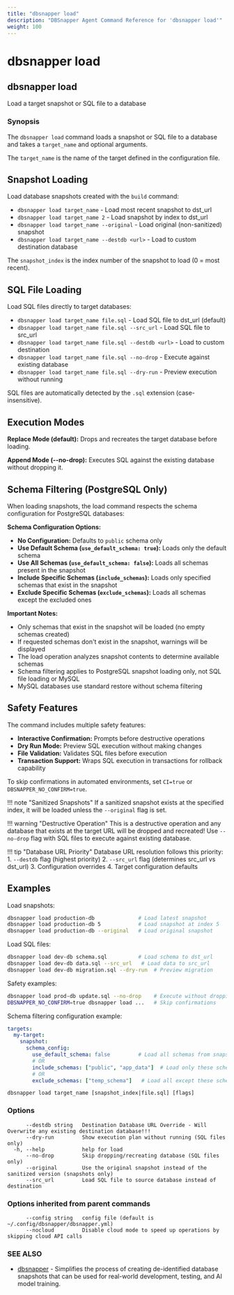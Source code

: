 ```yaml
---
title: "dbsnapper load"
description: "DBSnapper Agent Command Reference for 'dbsnapper load'"
weight: 100
---
```


# dbsnapper load

## dbsnapper load

Load a target snapshot or SQL file to a database

### Synopsis

The `dbsnapper load` command loads a snapshot or SQL file to a database and takes a `target_name` and optional arguments.

The `target_name` is the name of the target defined in the configuration file.

## Snapshot Loading

Load database snapshots created with the `build` command:

- `dbsnapper load target_name` - Load most recent snapshot to dst_url
- `dbsnapper load target_name 2` - Load snapshot by index to dst_url  
- `dbsnapper load target_name --original` - Load original (non-sanitized) snapshot
- `dbsnapper load target_name --destdb <url>` - Load to custom destination database

The `snapshot_index` is the index number of the snapshot to load (0 = most recent).

## SQL File Loading

Load SQL files directly to target databases:

- `dbsnapper load target_name file.sql` - Load SQL file to dst_url (default)
- `dbsnapper load target_name file.sql --src_url` - Load SQL file to src_url
- `dbsnapper load target_name file.sql --destdb <url>` - Load to custom destination
- `dbsnapper load target_name file.sql --no-drop` - Execute against existing database
- `dbsnapper load target_name file.sql --dry-run` - Preview execution without running

SQL files are automatically detected by the `.sql` extension (case-insensitive).

## Execution Modes

**Replace Mode (default):** Drops and recreates the target database before loading.

**Append Mode (--no-drop):** Executes SQL against the existing database without dropping it.

## Schema Filtering (PostgreSQL Only)

When loading snapshots, the load command respects the schema configuration for PostgreSQL databases:

**Schema Configuration Options:**
- **No Configuration:** Defaults to `public` schema only
- **Use Default Schema (`use_default_schema: true`):** Loads only the default schema
- **Use All Schemas (`use_default_schema: false`):** Loads all schemas present in the snapshot
- **Include Specific Schemas (`include_schemas`):** Loads only specified schemas that exist in the snapshot
- **Exclude Specific Schemas (`exclude_schemas`):** Loads all schemas except the excluded ones

**Important Notes:**
- Only schemas that exist in the snapshot will be loaded (no empty schemas created)
- If requested schemas don't exist in the snapshot, warnings will be displayed
- The load operation analyzes snapshot contents to determine available schemas
- Schema filtering applies to PostgreSQL snapshot loading only, not SQL file loading or MySQL
- MySQL databases use standard restore without schema filtering

## Safety Features

The command includes multiple safety features:

- **Interactive Confirmation:** Prompts before destructive operations
- **Dry Run Mode:** Preview SQL execution without making changes  
- **File Validation:** Validates SQL files before execution
- **Transaction Support:** Wraps SQL execution in transactions for rollback capability

To skip confirmations in automated environments, set `CI=true` or `DBSNAPPER_NO_CONFIRM=true`.

!!! note "Sanitized Snapshots"
	If a sanitized snapshot exists at the specified index, it will be loaded
	unless the `--original` flag is set.

!!! warning "Destructive Operation"
	This is a destructive operation and any database that exists at the target URL 
	will be dropped and recreated! Use `--no-drop` flag with SQL files to 
	execute against existing database.

!!! tip "Database URL Priority"
	Database URL resolution follows this priority:
	1. `--destdb` flag (highest priority)
	2. `--src_url` flag (determines src_url vs dst_url)
	3. Configuration overrides
	4. Target configuration defaults

## Examples

Load snapshots:
```bash
dbsnapper load production-db              # Load latest snapshot
dbsnapper load production-db 5            # Load snapshot at index 5
dbsnapper load production-db --original   # Load original snapshot
```

Load SQL files:
```bash
dbsnapper load dev-db schema.sql          # Load schema to dst_url
dbsnapper load dev-db data.sql --src_url   # Load data to src_url  
dbsnapper load dev-db migration.sql --dry-run  # Preview migration
```

Safety examples:
```bash
dbsnapper load prod-db update.sql --no-drop    # Execute without dropping
DBSNAPPER_NO_CONFIRM=true dbsnapper load ...   # Skip confirmations
```

Schema filtering configuration example:
```yaml
targets:
  my-target:
    snapshot:
      schema_config:
        use_default_schema: false         # Load all schemas from snapshot
        # OR
        include_schemas: ["public", "app_data"]  # Load only these schemas
        # OR  
        exclude_schemas: ["temp_schema"]   # Load all except these schemas
```



```
dbsnapper load target_name [snapshot_index|file.sql] [flags]
```

### Options

```
      --destdb string   Destination Database URL Override - Will Overwrite any existing destination database!!!
      --dry-run         Show execution plan without running (SQL files only)
  -h, --help            help for load
      --no-drop         Skip dropping/recreating database (SQL files only)
      --original        Use the original snapshot instead of the sanitized version (snapshots only)
      --src_url         Load SQL file to source database instead of destination
```

### Options inherited from parent commands

```
      --config string   config file (default is ~/.config/dbsnapper/dbsnapper.yml)
      --nocloud         Disable cloud mode to speed up operations by skipping cloud API calls
```

### SEE ALSO

* [dbsnapper](dbsnapper.md)	 - Simplifies the process of creating de-identified database snapshots that can be used for real-world development, testing, and AI model training.

